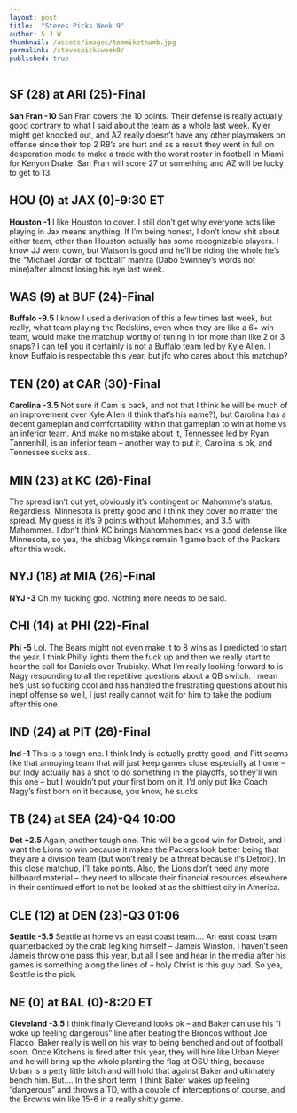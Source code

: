 ```yaml
---
layout: post
title:  "Steves Picks Week 9"
author: S J W
thumbnail: /assets/images/tommikethumb.jpg
permalink: /stevespicksweek9/
published: true
---
```


## **SF (28) at ARI (25)-Final** 
**San Fran -10**
San Fran covers the 10 points. Their defense is really actually good contrary to what I said about the team as a whole last week. Kyler might get knocked out, and AZ really doesn’t have any other playmakers on offense since their top 2 RB’s are hurt and as a result they went in full on desperation mode to make a trade with the worst roster in football in Miami for Kenyon Drake. San Fran will score 27 or something and AZ will be lucky to get to 13.

## **HOU (0) at JAX (0)-9:30 ET** 
**Houston -1**
I like Houston to cover. I still don’t get why everyone acts like playing in Jax means anything. If I’m being honest, I don’t know shit about either team, other than Houston actually has some recognizable players. I know JJ went down, but Watson is good and he’ll be riding the whole he’s the “Michael Jordan of football” mantra (Dabo Swinney’s words not mine)after almost losing his eye last week. 

## **WAS (9) at BUF (24)-Final** 
**Buffalo -9.5**
I know I used a derivation of this a few times last week, but really, what team playing the Redskins, even when they are like a 6+ win team, would make the matchup worthy of tuning in for more than like 2 or 3 snaps? I can tell you it certainly is not a Buffalo team led by Kyle Allen. I know Buffalo is respectable this year, but jfc who cares about this matchup? 

## **TEN (20) at CAR (30)-Final** 
**Carolina -3.5**
Not sure if Cam is back, and not that I think he will be much of an improvement over Kyle Allen (I think that’s his name?), but Carolina has a decent gameplan and comfortability within that gameplan to win at home vs an inferior team. And make no mistake about it, Tennessee led by Ryan Tannenhill, is an inferior team – another way to put it, Carolina is ok, and Tennessee sucks ass.

## **MIN (23) at KC (26)-Final** 
The spread isn’t out yet, obviously it’s contingent on Mahomme’s status. Regardless, Minnesota is pretty good and I think they cover no matter the spread. My guess is it’s 9 points without Mahommes, and 3.5 with Mahommes. I don’t think KC brings Mahommes back vs a good defense like Minnesota, so yea, the shitbag Vikings remain 1 game back of the Packers after this week.


## **NYJ (18) at MIA (26)-Final** 
**NYJ -3**
Oh my fucking god. Nothing more needs to be said.


## **CHI (14) at PHI (22)-Final** 
**Phi -5**
Lol. The Bears might not even make it to 8 wins as I predicted to start the year. I think Philly lights them the fuck up and then we really start to hear the call for Daniels over Trubisky. What I’m really looking forward to is Nagy responding to all the repetitive questions about a QB switch. I mean he’s just so fucking cool and has handled the frustrating questions about his inept offense so well, I just really cannot wait for him to take the podium after this one. 

## **IND (24) at PIT (26)-Final** 
**Ind -1**
This is a tough one. I think Indy is actually pretty good, and Pitt seems like that annoying team that will just keep games close especially at home – but Indy actually has a shot to do something in the playoffs, so they’ll win this one – but I wouldn’t put your first born on it, I’d only put like Coach Nagy’s first born on it because, you know, he sucks. 

## **TB (24) at SEA (24)-Q4 10:00** 
**Det +2.5**
Again, another tough one. This will be a good win for Detroit, and I want the Lions to win because it makes the Packers look better being that they are a division team (but won’t really be a threat because it’s Detroit). In this close matchup, I’ll take points. Also, the Lions don’t need any more billboard material – they need to allocate their financial resources elsewhere in their continued effort to not be looked at as the shittiest city in America.  

## **CLE (12) at DEN (23)-Q3 01:06** 
**Seattle -5.5**
Seattle at home vs an east coast team…. An east coast team quarterbacked by the crab leg king himself – Jameis Winston. I haven’t seen Jameis throw one pass this year, but all I see and hear in the media after his games is something along the lines of – holy Christ is this guy bad. So yea, Seattle is the pick.

## **NE (0) at BAL (0)-8:20 ET** 
**Cleveland -3.5**
I think finally Cleveland looks ok – and Baker can use his “I woke up feeling dangerous” line after beating the Broncos without Joe Flacco. Baker really is well on his way to being benched and out of football soon. Once Kitchens is fired after this year, they will hire like Urban Meyer and he will bring up the whole planting the flag at OSU thing, because Urban is a petty little bitch and will hold that against Baker and ultimately bench him. But…. In the short term, I think Baker wakes up feeling “dangerous” and throws a TD, with a couple of interceptions of course, and the Browns win like 15-6 in a really shitty game.

